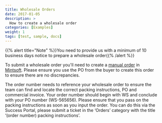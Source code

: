 ```yaml
---
title: Wholesale Orders
date: 2017-01-05
description: >
  How to create a wholesale order
categories: [Examples]
weight: 1
tags: [test, sample, docs]
---
```

{{% alert title="Note" %}}You need to provide us with a minimum of 10 business days notice to prepare a wholesale order{{% /alert %}}

To submit a wholesale order you'll need to create a [manual order](manual-order) in [Mintsoft](https://mintsoft.co.uk). Please ensure you use the PO from the buyer to create this order to ensure there are no discrepancies.

The order number needs to reference your wholesale order to ensure the team can find and locate the correct packing instructions, PO and commercial invoice. Your order number should begin with WS and conclude with your PO number (WS-565656). Please ensure that you pass on the packing instructions as soon as you input the order. You can do this via the Success Portal, please submit a ticket in the ‘Orders’ category with the title ‘(order number) packing instructions’. 

